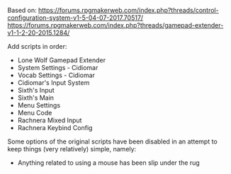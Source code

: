 Based on:
https://forums.rpgmakerweb.com/index.php?threads/control-configuration-system-v1-5-04-07-2017.70517/
https://forums.rpgmakerweb.com/index.php?threads/gamepad-extender-v1-1-2-20-2015.1284/

Add scripts in order:
- Lone Wolf Gamepad Extender
- System Settings - Cidiomar
- Vocab Settings - Cidiomar
- Cidiomar's Input System
- Sixth's Input
- Sixth's Main
- Menu Settings
- Menu Code
- Rachnera Mixed Input
- Rachnera Keybind Config

Some options of the original scripts have been disabled in an attempt to keep things (very relatively) simple, namely:
- Anything related to using a mouse has been slip under the rug
